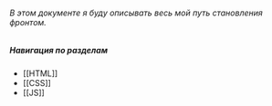 ###### В этом документе я буду описывать весь мой путь становления фронтом.

##### **Навигация по разделам**
- [[HTML]]
- [[CSS]]
- [[JS]]